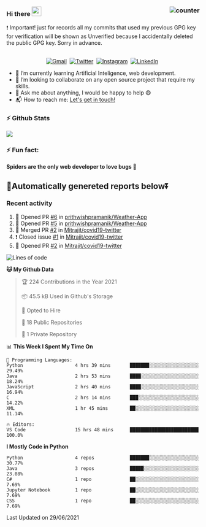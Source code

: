 ### Hi there <img src="https://raw.githubusercontent.com/soumyadip007/soumyadip007/master/Hi.gif" width="25px"> <img src="https://komarev.com/ghpvc/?username=Mitrajit&color=brightgreen" alt="counter" align="right"/>
:exclamation: Important! just for records all my commits that used my previous GPG key for verification will be shown as Unverified because I accidentally deleted the public GPG key. Sorry in advance.
<p align="center">
<br>
<a href="mailto:chandra.rupam@gmail.com?subject=Hi Mitrajit"><img src="https://img.shields.io/badge/gmail-%23D14836.svg?&style=for-the-badge&logo=gmail&logoColor=white" alt="Gmail"/></a>&nbsp;
<a href="http://bit.ly/Mitrajit_twt"><img src="https://img.shields.io/badge/twitter-%231DA1F2.svg?&style=for-the-badge&logo=twitter&logoColor=white" alt="Twitter" /></a>&nbsp;
<a href="http://bit.ly/Mitrajit_insta"><img src="https://img.shields.io/badge/instagram-%23E4405F.svg?&style=for-the-badge&logo=instagram&logoColor=white" alt="Instagram" /></a>&nbsp;
<a href="http://bit.ly/Mitrajit_ln"><img src="https://img.shields.io/badge/linkedin-%230077B5.svg?&style=for-the-badge&logo=linkedin&logoColor=white" alt="LinkedIn" /></a>&nbsp;
<!--<a href="https://kkvanonymous.github.io/"><img alt="Website" src="https://img.shields.io/website?style=for-the-badge&up_message=portfolio&url=https%3A%2F%2Fkkvanonymous.github.io%2F"></a>-->
</p>

<!-- - 🔭 I’m currently working on ...-->

- 🌱 I’m currently learning Artificial Inteligence, web development.
- 👯 I’m looking to collaborate on any open source project that require my skills.<!-- - 🤔 I’m looking for help with ... -->
- 💬 Ask me about anything, I would be happy to help 😄
- 📬 How to reach me: [Let's get in touch!](mailto:chandra.rupam@gmail.com)
### ⚡ Github Stats
<!-- <img align="left" src="https://github-readme-stats.sumanth-talluri.vercel.app/api?username=Mitrajit&show_icons=true&title_color=fff&icon_color=79ff97&text_color=efefef&bg_color=24292e" alt="Mitrajit's Gitstats" width="60%"> -->
![](https://github-readme-stats.sumanth-talluri.vercel.app/api?username=Mitrajit&show_icons=true&title_color=fff&icon_color=79ff97&text_color=efefef&bg_color=24292e)
<!-- <img src="https://github-readme-stats.sumanth-talluri.vercel.app/api/top-langs/?username=Mitrajit&show_icons=true&hide_border=true&theme=radical" width="37%" alt="Mitrajit's Top Languages"> -->

### ⚡ Fun fact: 
#### Spiders are the only web developer to love bugs :bug:
## 🤖Automatically genereted reports below⏬
### Recent activity
<!--START_SECTION:activity-->
1. 💪 Opened PR [#6](https://github.com/prithwishpramanik/Weather-App/pull/6) in [prithwishpramanik/Weather-App](https://github.com/prithwishpramanik/Weather-App)
2. 💪 Opened PR [#5](https://github.com/prithwishpramanik/Weather-App/pull/5) in [prithwishpramanik/Weather-App](https://github.com/prithwishpramanik/Weather-App)
3. 🎉 Merged PR [#2](https://github.com/Mitrajit/covid19-twitter/pull/2) in [Mitrajit/covid19-twitter](https://github.com/Mitrajit/covid19-twitter)
4. ❗️ Closed issue [#1](https://github.com/Mitrajit/covid19-twitter/issues/1) in [Mitrajit/covid19-twitter](https://github.com/Mitrajit/covid19-twitter)
5. 💪 Opened PR [#2](https://github.com/Mitrajit/covid19-twitter/pull/2) in [Mitrajit/covid19-twitter](https://github.com/Mitrajit/covid19-twitter)
<!--END_SECTION:activity-->

<!--START_SECTION:waka-->
![Lines of code](https://img.shields.io/badge/From%20Hello%20World%20I%27ve%20Written-96734%20lines%20of%20code-blue)

**🐱 My Github Data** 

> 🏆 224 Contributions in the Year 2021
 > 
> 📦 45.5 kB Used in Github's Storage 
 > 
> 💼 Opted to Hire
 > 
> 📜 18 Public Repositories 
 > 
> 🔑 1 Private Repository 
 > 
📊 **This Week I Spent My Time On** 

```text
💬 Programming Languages: 
Python                   4 hrs 39 mins       ███████░░░░░░░░░░░░░░░░░░   29.49% 
Java                     2 hrs 53 mins       ████░░░░░░░░░░░░░░░░░░░░░   18.24% 
JavaScript               2 hrs 40 mins       ████░░░░░░░░░░░░░░░░░░░░░   16.94% 
C                        2 hrs 14 mins       ███░░░░░░░░░░░░░░░░░░░░░░   14.22% 
XML                      1 hr 45 mins        ██░░░░░░░░░░░░░░░░░░░░░░░   11.14%

🔥 Editors: 
VS Code                  15 hrs 48 mins      █████████████████████████   100.0%

```

**I Mostly Code in Python** 

```text
Python                   4 repos             ███████░░░░░░░░░░░░░░░░░░   30.77% 
Java                     3 repos             █████░░░░░░░░░░░░░░░░░░░░   23.08% 
C#                       1 repo              ██░░░░░░░░░░░░░░░░░░░░░░░   7.69% 
Jupyter Notebook         1 repo              ██░░░░░░░░░░░░░░░░░░░░░░░   7.69% 
CSS                      1 repo              ██░░░░░░░░░░░░░░░░░░░░░░░   7.69%

```



 Last Updated on 29/06/2021
<!--END_SECTION:waka-->
